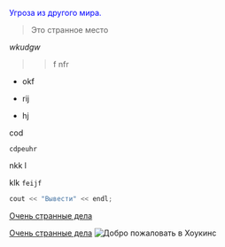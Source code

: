 
<font color="blue">Угроза из другого мира.</font>
&nbsp; 
>Это странное место

*wkudgw*
>> f nfr
* okf
- rij
+ hj

cod 
```
cdpeuhr
```
nkk
l

klk
`feijf`

```c++
cout << "Вывести" << endl;
```
[Очень странные дела](https://en.wikipedia.org/wiki/Stranger_Things)

[Очень странные дела](https://en.wikipedia.org/wiki/Stranger_Things "Американский научно-фантастический драматический сериал ужасов, созданный братьями Даффер для стриминг-сервиса Netflix")
![Добро пожаловать в Хоукинс](https://ik.imagekit.io/awilum/welcome-to-hawkins.jpg "посмотри сюда")